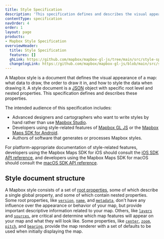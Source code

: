 ```yaml
---
title: Style Specification
description: 'This specification defines and describes the visual appearance of a map: what data to draw, the order to draw it in, and how to style the data when drawing it.'
contentType: specification
navOrder: 4
order: 1
layout: page
products:
- Mapbox Style Specification
overviewHeader:
  title: Style Specification
  features: []
  ghLink: https://github.com/mapbox/mapbox-gl-js/tree/main/src/style-spec
  changelogLink: https://github.com/mapbox/mapbox-gl-js/blob/main/src/style-spec/CHANGELOG.md
---
```


A Mapbox style is a document that defines the visual appearance of a map: what data to draw, the order to draw it in, and how to style the data when drawing it. A style document is a [JSON](http://www.json.org/) object with specific root level and nested properties. This specification defines and describes these properties.

The intended audience of this specification includes:

- Advanced designers and cartographers who want to write styles by hand rather than use [Mapbox Studio](https://studio.mapbox.com).
- Developers using style-related features of [Mapbox GL JS](https://docs.mapbox.com/mapbox-gl-js/) or the [Mapbox Maps SDK for Android](https://docs.mapbox.com/android/).
- Authors of software that generates or processes Mapbox styles.

For platform-appropriate documentation of style-related features, developers using the Mapbox Maps SDK for iOS should consult the [iOS SDK API reference](https://docs.mapbox.com/ios/maps/overview/), and developers using the Mapbox Maps SDK for macOS should consult the [macOS SDK API reference](https://mapbox.github.io/mapbox-gl-native/macos/).

## Style document structure

A Mapbox style consists of a set of [root properties](/mapbox-gl-js/style-spec/root), some of which describe a single global property, and some of which contain nested properties. Some root properties, like [`version`](/mapbox-gl-js/style-spec/root/#version), [`name`](/mapbox-gl-js/style-spec/root/#name), and [`metadata`](/mapbox-gl-js/style-spec/root/#metadata), don't have any influence over the appearance or behavior of your map, but provide important descriptive information related to your map. Others, like [`layers`](/mapbox-gl-js/style-spec/layers) and [`sources`](/mapbox-gl-js/style-spec/sources), are critical and determine which map features will appear on your map and what they will look like. Some properties, like [`center`](/mapbox-gl-js/style-spec/root/#center), [`zoom`](/mapbox-gl-js/style-spec/root/#zoom), [`pitch`](/mapbox-gl-js/style-spec/root/#pitch), and [`bearing`](/mapbox-gl-js/style-spec/root/#bearing), provide the map renderer with a set of defaults to be used when initially displaying the map.
